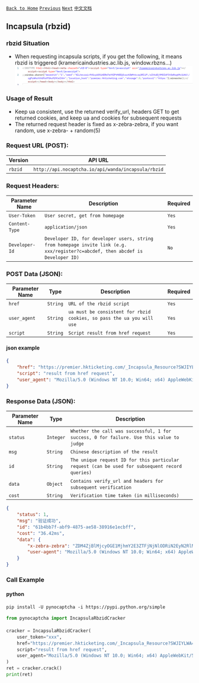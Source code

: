 [`Back to Home`](en.md)    [`Previous`](incapsula_utmvc.md)    [`Next`](akamai.md)    [`中文文档`](../zh-CN/incapsula_rbzid.md)

## Incapsula (rbzid)

### rbzid Situation
* When requesting incapsula scripts, if you get the following, it means rbzid is triggered (kramericaindustries.ac.lib.js, window.rbzns...)
![rbzid](/images/incapsula/rbzid.png)

### Usage of Result
* Keep ua consistent, use the returned verify_url, headers GET to get returned cookies, and keep ua and cookies for subsequent requests
* The returned request header is fixed as x-zebra-zebra, if you want random, use x-zebra- + random(5)

### Request URL (POST):

| Version               | API URL                                                    |
|-------------------|---------------------------------------------------------|
| `rbzid` | `http://api.nocaptcha.io/api/wanda/incapsula/rbzid` |

### Request Headers:

| Parameter Name            | Description                 | Required  |
|----------------|--------------------|-----|
| `User-Token`   | `User secret, get from homepage`       | `Yes` |
| `Content-Type` | `application/json` | `Yes` |
| `Developer-Id` | `Developer ID, for developer users, string from homepage invite link (e.g. xxx/register?c=abcdef, then abcdef is Developer ID)`           | `No` |

### POST Data (JSON):

| Parameter Name          | Type        | Description  | Required  |
|--------------|-----------|----------------------|-----|
| `href`        | `String`  | `URL of the rbzid script` | `Yes` |
| `user_agent` | `String`  | `ua must be consistent for rbzid cookies, so pass the ua you will use`  | `Yes` |
| `script` | `String`  | `Script result from href request` | `Yes` |

#### json example

```json
{
    "href": "https://premier.hkticketing.com/_Incapsula_Resource?SWJIYLWA=719d34d31c8e3a6e6fffd425f7e032f3",
    "script": "result from href request",
    "user_agent": "Mozilla/5.0 (Windows NT 10.0; Win64; x64) AppleWebKit/537.36 (KHTML, like Gecko) Chrome/120.0.0.0 Safari/537.36"
}
```

### Response Data (JSON):

| Parameter Name            | Type        | Description                            |
|----------------|-----------|-------------------------------|
| `status`       | `Integer` | `Whether the call was successful, 1 for success, 0 for failure. Use this value to judge` |
| `msg`          | `String`  | `Chinese description of the result`                    |
| `id`           | `String`  | `The unique request ID for this particular request (can be used for subsequent record queries)`      |
| `data` | `Object`  | `Contains verify_url and headers for subsequent verification`    |
| `cost`         | `String`  | `Verification time taken (in milliseconds)`                    |

```json
{
    "status": 1,
    "msg": "验证成功",
    "id": "61b4bb7f-abf9-4875-ae58-38916e1ecbff",
    "cost": "36.42ms",
    "data": {
        "x-zebra-zebra": "ZDM4ZjBlMjcyOGE1MjhmY2E3ZTFjNjNlODRiN2EyN2RlMzA5ZWM4MTskKGhhc2gpO194Y2FsYyhhcmd1bWVudHMuY2FsbGUpOzA7JChoYXNoKTtfeGNhbGMoYXJndW1lbnRzLmNhbGxlKTstNTkyNTkyNTg3MjA7JChoYXNoKTtfeGNhbGMoYXJndW1lbnRzLmNhbGxlKTtkaXNhYmxlZDskKGhhc2gpO194Y2FsYyhhcmd1bWVudHMuY2FsbGUpOzEyMzEyMw==", 
        "user-agent": "Mozilla/5.0 (Windows NT 10.0; Win64; x64) AppleWebKit/537.36 (KHTML, like Gecko) Chrome/120.0.0.0 Safari/537.36"
    }
}
```

### Call Example

#### python

```shell
pip install -U pynocaptcha -i https://pypi.python.org/simple
```

```python
from pynocaptcha import IncapsulaRbzidCracker

cracker = IncapsulaRbzidCracker(
    user_token="xxx",
    href="https://premier.hkticketing.com/_Incapsula_Resource?SWJIYLWA=719d34d31c8e3a6e6fffd425f7e032f3",
    script="result from href request",
    user_agent="Mozilla/5.0 (Windows NT 10.0; Win64; x64) AppleWebKit/537.36 (KHTML, like Gecko) Chrome/120.0.0.0 Safari/537.36"
)
ret = cracker.crack()
print(ret)
```
